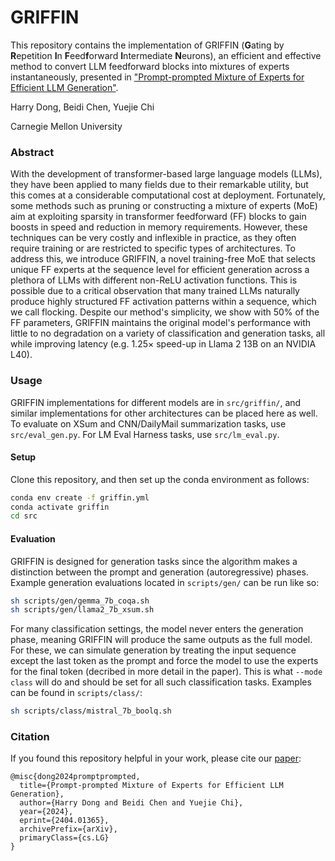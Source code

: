# GRIFFIN

This repository contains the implementation of GRIFFIN (**G**ating by **R**epetition **I**n **F**eed**f**orward **I**ntermediate **N**eurons), an efficient and effective method to convert LLM feedforward blocks into mixtures of experts instantaneously, presented in ["Prompt-prompted Mixture of Experts for Efficient LLM Generation"](https://arxiv.org/abs/2404.01365).


Harry Dong, Beidi Chen, Yuejie Chi

Carnegie Mellon University


### Abstract

With the development of transformer-based large language models (LLMs), they have been applied to many fields due to their remarkable utility, but this comes at a considerable computational cost at deployment. Fortunately, some methods such as pruning or constructing a mixture of experts (MoE) aim at exploiting sparsity in transformer feedforward (FF) blocks to gain boosts in speed and reduction in memory requirements. However, these techniques can be very costly and inflexible in practice, as they often require training or are restricted to specific types of architectures. To address this, we introduce GRIFFIN, a novel training-free MoE that selects unique FF experts at the sequence level for efficient generation across a plethora of LLMs with different non-ReLU activation functions. This is possible due to a critical observation that many trained LLMs naturally produce highly structured FF activation patterns within a sequence, which we call flocking. Despite our method's simplicity, we show with 50\% of the FF parameters, GRIFFIN maintains the original model's performance with little to no degradation on a variety of classification and generation tasks, all while improving latency (e.g. 1.25$\times$ speed-up in Llama 2 13B on an NVIDIA L40).


### Usage

GRIFFIN implementations for different models are in `src/griffin/`, and similar implementations for other architectures can be placed here as well. To evaluate on XSum and CNN/DailyMail summarization tasks, use `src/eval_gen.py`. For LM Eval Harness tasks, use `src/lm_eval.py`.

#### Setup

Clone this repository, and then set up the conda environment as follows:

```bash
conda env create -f griffin.yml
conda activate griffin
cd src
```

#### Evaluation

GRIFFIN is designed for generation tasks since the algorithm makes a distinction between the prompt and generation (autoregressive) phases. Example generation evaluations located in `scripts/gen/` can be run like so:

```bash
sh scripts/gen/gemma_7b_coqa.sh 
sh scripts/gen/llama2_7b_xsum.sh 
```

For many classification settings, the model never enters the generation phase, meaning GRIFFIN will produce the same outputs as the full model. For these, we can simulate generation by treating the input sequence except the last token as the prompt and force the model to use the experts for the final token (decribed in more detail in the paper). This is what `--mode class` will do and should be set for all such classification tasks. Examples can be found in `scripts/class/`:

```bash
sh scripts/class/mistral_7b_boolq.sh 
```


### Citation

If you found this repository helpful in your work, please cite our [paper](https://arxiv.org/abs/2404.01365):

    @misc{dong2024promptprompted,
      title={Prompt-prompted Mixture of Experts for Efficient LLM Generation}, 
      author={Harry Dong and Beidi Chen and Yuejie Chi},
      year={2024},
      eprint={2404.01365},
      archivePrefix={arXiv},
      primaryClass={cs.LG}
    }
